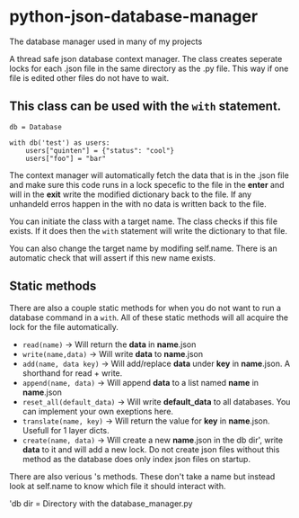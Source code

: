 # python-json-database-manager
The database manager used in many of my projects

A thread safe json database context manager. The class creates seperate locks for each .json file in the same directory as the .py file. This way if one file is edited other files do not have to wait.

## This class can be used with the `with` statement.

```
db = Database

with db('test') as users:
    users["quinten"] = {"status": "cool"}
    users["foo"] = "bar"
```

The context manager will automatically fetch the data that is in the .json file and make sure this code runs in a lock specefic to the file in the __enter__ and will in the __exit__ write the modified dictionary back to the file. If any unhandeld erros happen in the with no data is written back to the file. 

You can initiate the class with a target name. The class checks if this file exists. If it does then the `with` statement will write the dictionary to that file. 

You can also change the target name by modifing self.name. There is an automatic check that will assert if this new name exists. 

## Static methods
There are also a couple static methods for when you do not want to run a database command in a `with`. All of these static methods will all acquire the lock for the file automatically. 

- `read(name)` -> Will return the **data** in **name**.json
- `write(name,data)` -> Will write **data** to **name**.json
- `add(name, data key)` -> Will add/replace **data** under **key** in **name**.json. A shorthand for read + write.
- `append(name, data)` -> Will append **data** to a list named **name** in **name**.json 
- `reset_all(default_data)` -> Will write **default_data** to all databases. You can implement your own exeptions here.
- `translate(name, key)` -> Will return the value for **key** in **name**.json. Usefull for 1 layer dicts.
- `create(name, data)` -> Will create a new **name**.json in the db dir', write **data** to it and will add a new lock. Do not create json files without this method as the database does only index json files on startup. 

There are also verious 's methods. These don't take a name but instead look at self.name to know which file it should interact with. 

'db dir = Directory with the database_manager.py
